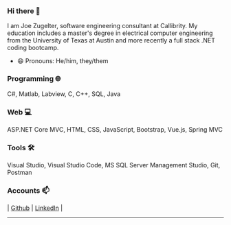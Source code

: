 
### Hi there 👋

I am Joe Zugelter, software engineering consultant at Callibrity. My education includes a master's degree in electrical computer engineering from the University of Texas at Austin and more recently a full stack .NET coding bootcamp.

- 😄 Pronouns: He/him, they/them

### Programming 🌐
C#, Matlab, Labview, C, C++, SQL, Java

### Web 💻
ASP.NET Core MVC, HTML, CSS, JavaScript, Bootstrap, Vue.js, Spring MVC

### Tools 🛠️
Visual Studio, Visual Studio Code, MS SQL Server Management Studio, Git, Postman

### Accounts 📫

| [Github](https://github.com/Zugie) | [LinkedIn](https://www.linkedin.com/in/joe-zugelter/) | 


---


<!--
**Zugie/Zugie** is a ✨ _special_ ✨ repository because its `README.md` (this file) appears on your GitHub profile.

Here are some ideas to get you started:

- 🔭 I’m currently working on ...
- 🌱 I’m currently learning ...
- 👯 I’m looking to collaborate on ...
- 🤔 I’m looking for help with ...
- 💬 Ask me about ...
- 📫 How to reach me: ...
- 😄 Pronouns: ...
- ⚡ Fun fact: ...
-->
